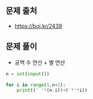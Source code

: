 ## 문제 출처

- https://boj.kr/2439

## 문제 풀이

- 공백 수 연산 + 별 연산

```python
n = int(input())

for i in range(1,n+1):
    print((' '*(n-i))+('*'*i))
```
